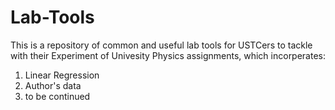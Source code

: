 # Lab-Tools
This is a repository of common and useful lab tools for USTCers to tackle with their Experiment of Univesity Physics assignments,
which incorperates:
1. Linear Regression
2. Author's data
3. to be continued
